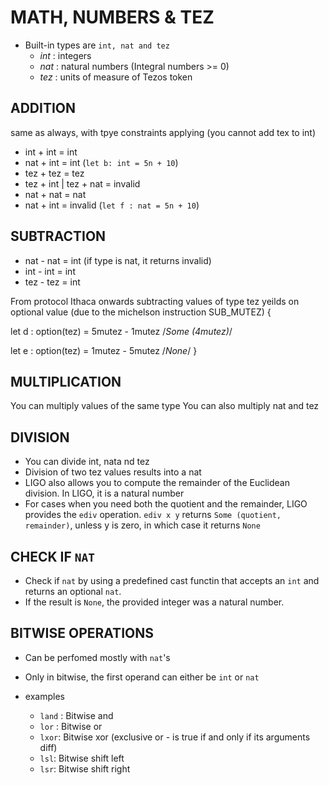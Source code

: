 # MATH, NUMBERS & TEZ

- Built-in types are `int, nat and tez`
  - *int* : integers
  - *nat* : natural numbers (Integral numbers >= 0)
  - *tez* : units of measure of Tezos token

## ADDITION

same as always, with tpye constraints applying (you cannot add tex to int)

- int + int = int
- nat + int = int (`let b: int = 5n + 10`)
- tez + tez = tez
- tez + int | tez + nat = invalid
- nat + nat = nat
- nat + int = invalid (`let f : nat = 5n + 10`)

## SUBTRACTION

- nat - nat = int (if type is nat, it returns invalid)
- int - int = int
- tez - tez = int

From protocol Ithaca onwards subtracting values of type tez yeilds on optional value (due to the michelson instruction SUB_MUTEZ)
{

let d : option(tez) = 5mutez - 1mutez /*Some (4mutez)*/

let e : option(tez) = 1mutez - 5mutez /*None*/
}

## MULTIPLICATION

You can multiply values of the same type
You can also multiply nat and tez

## DIVISION

- You can divide int, nata nd tez
- Division of two tez values results into a nat
- LIGO also allows you to compute the remainder of the Euclidean division. In LIGO, it is a natural number
- For cases when you need both the quotient and the remainder, LIGO provides the `ediv` operation. `ediv x y` returns `Some (quotient, remainder)`, unless y is zero, in which case it returns `None`

## CHECK IF `NAT`

- Check if `nat` by using a predefined cast functin that accepts an `int` and returns an optional `nat`.
- If the result is `None`, the provided integer was a natural number.

## BITWISE OPERATIONS

- Can be perfomed mostly with `nat`'s
- Only in bitwise, the first operand can either be `int` or `nat`
  
- examples
  - `land` : Bitwise and
  - `lor` : Bitwise or
  - `lxor`: Bitwise xor (exclusive or - is true if and only if its arguments diff)
  - `lsl`: Bitwise shift left
  - `lsr`: Bitwise shift right
